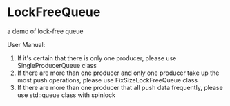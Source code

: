 # LockFreeQueue
a demo of lock-free queue

User Manual:

1. If it's certain that there is only one producer, please use SingleProducerQueue class
2. If there are more than one producer and only one producer take up the most push operations, please use FixSizeLockFreeQueue class
3. If there are more than one producer that all push data frequently, please use std::queue class with spinlock